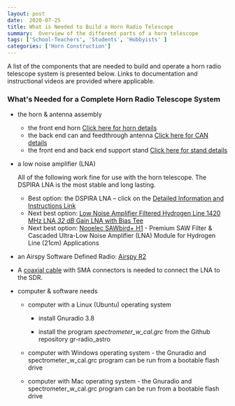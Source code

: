 ```yaml
---
layout: post
date:  2020-07-25
title: What is Needed to Build a Horn Radio Telescope
summary:  Overview of the different parts of a horn telescope
tags: ['School-Teachers', 'Students', 'Hobbyists' ]
categories: ['Horn Construction']
---
```

A list of the components that are needed to build and operate a horn radio telescope system is presented below. Links to documentation and instructional videos are provided where applicable.

### What's Needed for a Complete Horn Radio Telescope System
   - the horn & antenna assembly

      * the front end horn [Click here for horn details](https://drive.google.com/file/d/1qdc5lhKErFyIsc8b52ZIkCPJLi-XykSb/view?usp=sharing)
      * the back end can and feedthrough antenna [Click here for CAN details](https://wvurail.org/dspira-lessons/AssemblingtheCAN)
      * the front end and back end support stand [Click here for stand details](https://drive.google.com/file/d/1qdc5lhKErFyIsc8b52ZIkCPJLi-XykSb/view?usp=sharing)

   - a low noise amplifier (LNA)
   
       All of the following work fine for use with the horn telescope. The DSPIRA LNA is the most stable and long lasting.

      * Best option: the DSPIRA LNA – click on the [Detailed Information and Instructions Link](http://wvurail.org/dspira-lessons/DetailedLNAInstructions)
      * Next best option: [Low Noise Amplifier Filtered Hydrogen Line 1420 MHz LNA *32 dB* Gain LNA with Bias Tee](https://gpio.com/products/hydrogen-line-lna-with-bias-tee) 
      * Next best option: [Nooelec SAWbird+ H1](https://www.nooelec.com/store/sdr/sdr-addons/sawbird-h1.html) - Premium SAW Filter & Cascaded Ultra-Low Noise Amplifier (LNA) Module for Hydrogen Line (21cm) Applications

   - an Airspy Software Defined Radio: [Airspy R2](https://airspy.com/airspy-r2) 

   - A [coaxial cable](https://www.coaxrf.com/shop/1-rf-coaxial-cables/times-microwave-lmr240/sma-male-times-microwave-lmr240/lmr240-sma-male-to-sma-male-coaxial-rf-pigtail-cable/) with SMA connectors is needed to connect the LNA to the SDR.

   - computer & software needs

      * computer with a Linux (Ubuntu) operating system

         + install Gnuradio 3.8

         + install the program *spectrometer_w_cal.grc* from the Github repository gr-radio_astro


      * computer with Windows operating system - the Gnuradio and spectrometer_w_cal.grc program can be run from a bootable flash drive

      * computer with Mac operating system - the Gnuradio and spectrometer_w_cal.grc program can be run from a bootable flash drive

